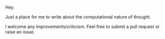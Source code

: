 Hey.


Just a place for me to write about the computational nature of thought.

I welcome any improvements/criticism. Feel free to submit a pull request or raise an issue.
